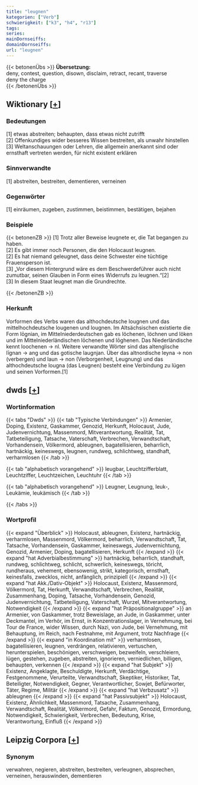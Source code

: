 ```yaml
---
title: "leugnen"
kategorien: ["Verb"]
schwierigkeit: ["k3", "h4", "r13"]
tags:
series:
mainDornseiffs:
domainDornseiffs:
url: "leugnen"
---
```


{{< betonenÜbs >}}
**Übersetzung:**  
deny, contest, question, disown, disclaim, retract, recant, traverse  
deny the charge  
{{< /betonenÜbs >}}

## Wiktionary [[+](https://de.wiktionary.org/wiki/leugnen)]

### Bedeutungen
[1] etwas abstreiten; behaupten, dass etwas nicht zutrifft  
[2] Offenkundiges wider besseres Wissen bestreiten, als unwahr hinstellen  
[3] Weltanschauungen oder Lehren, die allgemein anerkannt sind oder ernsthaft vertreten werden, für nicht existent erklären  

### Sinnverwandte
[1] abstreiten, bestreiten, dementieren, verneinen  

### Gegenwörter
[1] einräumen, zugeben, zustimmen, beistimmen, bestätigen, bejahen  

### Beispiele
{{< betonenZB >}}
[1] Trotz aller Beweise leugnete er, die Tat begangen zu haben.  
[2] Es gibt immer noch Personen, die den Holocaust leugnen.  
[2] Es hat niemand geleugnet, dass deine Schwester eine tüchtige Frauensperson ist.  
[3] „Vor diesem Hintergrund wäre es dem Beschwerdeführer auch nicht zumutbar, seinen Glauben in Form eines Widerrufs zu leugnen.“[2]  
[3] In diesem Staat leugnet man die Grundrechte.  

{{< /betonenZB >}}
### Herkunft
Vorformen des Verbs waren das althochdeutsche lougnen und das mittelhochdeutsche lougenen und lougnen. Im Altsächsischen existierte die Form lōgnian, im Mittelniederdeutschen gab es löchenen, löchnen und löken und im Mittelniederländischen lōchenen und lōghenen. Das Niederländische kennt loochenen → nl. Weitere verwandte Wörter sind das altenglische līgnan → ang und das gotische laugnjan. Über das altnordische leyna → non (verbergen) und laun → non (Verborgenheit, Leugnung) und das althochdeutsche lougna (das Leugnen) besteht eine Verbindung zu lügen und seinen Vorformen.[1]  



## dwds [[+](https://www.dwds.de/wb/leugnen)]

### Wortinformation
{{< tabs "Dwds" >}}
{{< tab "Typische Verbindungen" >}}
Armenier, Doping, Existenz, Gaskammer, Genozid, Herkunft, Holocaust, Jude, Judenvernichtung, Massenmord, Mitverantwortung, Realität, Tat, Tatbeteiligung, Tatsache, Vaterschaft, Verbrechen, Verwandtschaft, Vorhandensein, Völkermord, ableugnen, bagatellisieren, beharrlich, hartnäckig, keineswegs, leugnen, rundweg, schlichtweg, standhaft, verharmlosen
{{< /tab >}}

{{< tab "alphabetisch vorangehend" >}}
leugbar, Leuchtzifferblatt, Leuchtziffer, Leuchtzeichen, Leuchtuhr
{{< /tab >}}

{{< tab "alphabetisch vorangehend" >}}
Leugner, Leugnung, leuk-, Leukämie, leukämisch
{{< /tab >}}

{{< /tabs >}}

### Wortprofil
{{< expand "Überblick" >}} Holocaust, ableugnen, Existenz, hartnäckig, verharmlosen, Massenmord, Völkermord, beharrlich, Verwandtschaft, Tat, Tatsache, Vorhandensein, Gaskammer, keineswegs, Judenvernichtung, Genozid, Armenier, Doping, bagatellisieren, Herkunft {{< /expand >}}
{{< expand "hat Adverbialbestimmung" >}} hartnäckig, beharrlich, standhaft, rundweg, schlichtweg, schlicht, schwerlich, keineswegs, töricht, rundheraus, vehement, ebensowenig, strikt, kategorisch, ernsthaft, keinesfalls, zwecklos, nicht, anfänglich, prinzipiell {{< /expand >}}
{{< expand "hat Akk./Dativ-Objekt" >}} Holocaust, Existenz, Massenmord, Völkermord, Tat, Herkunft, Verwandtschaft, Verbrechen, Realität, Zusammenhang, Doping, Tatsache, Vorhandensein, Genozid, Judenvernichtung, Tatbeteiligung, Vaterschaft, Wurzel, Mitverantwortung, Notwendigkeit {{< /expand >}}
{{< expand "hat Präpositionalgruppe" >}} an Armenier, von Gaskammer, trotz Beweislage, an Jude, in Gaskammer, unter Deckmantel, im Verhör, im Ernst, in Konzentrationslager, in Vernehmung, bei Tour de France, wider Wissen, durch Nazi, von Jude, bei Vernehmung, mit Behauptung, im Reich, nach Festnahme, mit Argument, trotz Nachfrage {{< /expand >}}
{{< expand "in Koordination mit" >}} verharmlosen, bagatellisieren, leugnen, verdrängen, relativieren, vertuschen, herunterspielen, beschönigen, verschweigen, bezweifeln, verschleiern, lügen, gestehen, zugeben, abstreiten, ignorieren, verniedlichen, billigen, behaupten, verkennen {{< /expand >}}
{{< expand "hat Subjekt" >}} Existenz, Angeklagte, Beschuldigte, Herkunft, Verdächtige, Festgenommene, Verurteilte, Verwandtschaft, Skeptiker, Historiker, Tat, Beteiligter, Notwendigkeit, Gegner, Verantwortlicher, Sowjet, Befürworter, Täter, Regime, Militär {{< /expand >}}
{{< expand "hat Verbzusatz" >}} ableugnen {{< /expand >}}
{{< expand "hat Passivsubjekt" >}} Holocaust, Existenz, Ähnlichkeit, Massenmord, Tatsache, Zusammenhang, Verwandtschaft, Realität, Völkermord, Gefahr, Faktum, Genozid, Ermordung, Notwendigkeit, Schwierigkeit, Verbrechen, Bedeutung, Krise, Verantwortung, Einfluß {{< /expand >}}

## Leipzig Corpora [[+](https://corpora.uni-leipzig.de/en/res?word=leugnen&corpusId=deu_newscrawl-public_2018)]


### Synonym
verwahren, negieren, abstreiten, bestreiten, verleugnen, absprechen, verneinen, herauswinden, dementieren

